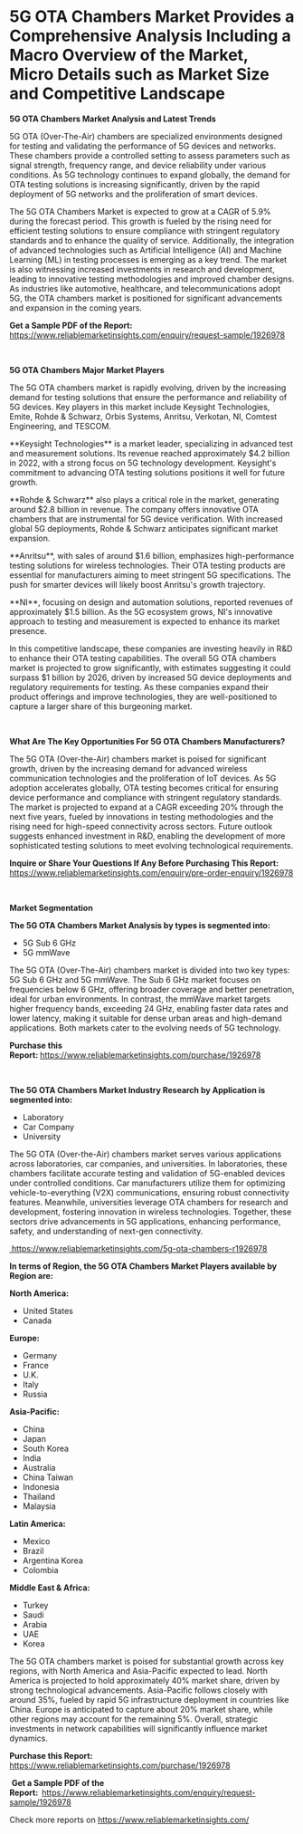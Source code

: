 <p><h1>5G OTA Chambers Market Provides a Comprehensive Analysis Including a Macro Overview of the Market, Micro Details such as Market Size and Competitive Landscape</h1></p><p><strong>5G OTA Chambers Market Analysis and Latest Trends</strong></p>
<p><p>5G OTA (Over-The-Air) chambers are specialized environments designed for testing and validating the performance of 5G devices and networks. These chambers provide a controlled setting to assess parameters such as signal strength, frequency range, and device reliability under various conditions. As 5G technology continues to expand globally, the demand for OTA testing solutions is increasing significantly, driven by the rapid deployment of 5G networks and the proliferation of smart devices.</p><p>The 5G OTA Chambers Market is expected to grow at a CAGR of 5.9% during the forecast period. This growth is fueled by the rising need for efficient testing solutions to ensure compliance with stringent regulatory standards and to enhance the quality of service. Additionally, the integration of advanced technologies such as Artificial Intelligence (AI) and Machine Learning (ML) in testing processes is emerging as a key trend. The market is also witnessing increased investments in research and development, leading to innovative testing methodologies and improved chamber designs. As industries like automotive, healthcare, and telecommunications adopt 5G, the OTA chambers market is positioned for significant advancements and expansion in the coming years.</p></p>
<p><strong>Get a Sample PDF of the Report:&nbsp;</strong> <a href="https://www.reliablemarketinsights.com/enquiry/request-sample/1926978?utm_campaign=2013&utm_medium=2&utm_source=Github&utm_content=ia&utm_term=15012025&utm_id=5g-ota-chambers">https://www.reliablemarketinsights.com/enquiry/request-sample/1926978</a></p>
<p>&nbsp;</p>
<p><strong>5G OTA Chambers Major Market Players</strong></p>
<p><p>The 5G OTA chambers market is rapidly evolving, driven by the increasing demand for testing solutions that ensure the performance and reliability of 5G devices. Key players in this market include Keysight Technologies, Emite, Rohde & Schwarz, Orbis Systems, Anritsu, Verkotan, NI, Comtest Engineering, and TESCOM.</p><p>**Keysight Technologies** is a market leader, specializing in advanced test and measurement solutions. Its revenue reached approximately $4.2 billion in 2022, with a strong focus on 5G technology development. Keysight's commitment to advancing OTA testing solutions positions it well for future growth.</p><p>**Rohde & Schwarz** also plays a critical role in the market, generating around $2.8 billion in revenue. The company offers innovative OTA chambers that are instrumental for 5G device verification. With increased global 5G deployments, Rohde & Schwarz anticipates significant market expansion.</p><p>**Anritsu**, with sales of around $1.6 billion, emphasizes high-performance testing solutions for wireless technologies. Their OTA testing products are essential for manufacturers aiming to meet stringent 5G specifications. The push for smarter devices will likely boost Anritsu's growth trajectory.</p><p>**NI**, focusing on design and automation solutions, reported revenues of approximately $1.5 billion. As the 5G ecosystem grows, NI's innovative approach to testing and measurement is expected to enhance its market presence.</p><p>In this competitive landscape, these companies are investing heavily in R&D to enhance their OTA testing capabilities. The overall 5G OTA chambers market is projected to grow significantly, with estimates suggesting it could surpass $1 billion by 2026, driven by increased 5G device deployments and regulatory requirements for testing. As these companies expand their product offerings and improve technologies, they are well-positioned to capture a larger share of this burgeoning market.</p></p>
<p>&nbsp;</p>
<p><strong>What Are The Key Opportunities For 5G OTA Chambers Manufacturers?</strong></p>
<p><p>The 5G OTA (Over-the-Air) chambers market is poised for significant growth, driven by the increasing demand for advanced wireless communication technologies and the proliferation of IoT devices. As 5G adoption accelerates globally, OTA testing becomes critical for ensuring device performance and compliance with stringent regulatory standards. The market is projected to expand at a CAGR exceeding 20% through the next five years, fueled by innovations in testing methodologies and the rising need for high-speed connectivity across sectors. Future outlook suggests enhanced investment in R&D, enabling the development of more sophisticated testing solutions to meet evolving technological requirements.</p></p>
<p><strong>Inquire or Share Your Questions If Any Before Purchasing This Report:</strong> <a href="https://www.reliablemarketinsights.com/enquiry/pre-order-enquiry/1926978?utm_campaign=2013&utm_medium=2&utm_source=Github&utm_content=ia&utm_term=15012025&utm_id=5g-ota-chambers">https://www.reliablemarketinsights.com/enquiry/pre-order-enquiry/1926978</a></p>
<p>&nbsp;</p>
<p><strong>Market Segmentation</strong></p>
<p><strong>The 5G OTA Chambers Market Analysis by types is segmented into:</strong></p>
<p><ul><li>5G Sub 6 GHz</li><li>5G mmWave</li></ul></p>
<p><p>The 5G OTA (Over-The-Air) chambers market is divided into two key types: 5G Sub 6 GHz and 5G mmWave. The Sub 6 GHz market focuses on frequencies below 6 GHz, offering broader coverage and better penetration, ideal for urban environments. In contrast, the mmWave market targets higher frequency bands, exceeding 24 GHz, enabling faster data rates and lower latency, making it suitable for dense urban areas and high-demand applications. Both markets cater to the evolving needs of 5G technology.</p></p>
<p><strong>Purchase this Report:&nbsp;</strong><a href="https://www.reliablemarketinsights.com/purchase/1926978?utm_campaign=2013&utm_medium=2&utm_source=Github&utm_content=ia&utm_term=15012025&utm_id=5g-ota-chambers">https://www.reliablemarketinsights.com/purchase/1926978</a></p>
<p>&nbsp;</p>
<p><strong>The 5G OTA Chambers Market Industry Research by Application is segmented into:</strong></p>
<p><ul><li>Laboratory</li><li>Car Company</li><li>University</li></ul></p>
<p><p>The 5G OTA (Over-the-Air) chambers market serves various applications across laboratories, car companies, and universities. In laboratories, these chambers facilitate accurate testing and validation of 5G-enabled devices under controlled conditions. Car manufacturers utilize them for optimizing vehicle-to-everything (V2X) communications, ensuring robust connectivity features. Meanwhile, universities leverage OTA chambers for research and development, fostering innovation in wireless technologies. Together, these sectors drive advancements in 5G applications, enhancing performance, safety, and understanding of next-gen connectivity.</p></p>
<p><a href="https://www.reliablemarketinsights.com/5g-ota-chambers-r1926978?utm_campaign=2013&utm_medium=2&utm_source=Github&utm_content=ia&utm_term=15012025&utm_id=5g-ota-chambers">&nbsp;https://www.reliablemarketinsights.com/5g-ota-chambers-r1926978</a></p>
<p><strong>In terms of Region, the 5G OTA Chambers Market Players available by Region are:</strong></p>
<p>
    <p> <strong> North America: </strong>
        <ul>
            <li>United States</li>
            <li>Canada</li>
        </ul>
        </p> 
    <p> <strong> Europe: </strong>
        <ul>
            <li>Germany</li>
            <li>France</li>
            <li>U.K.</li>
            <li>Italy</li>
            <li>Russia</li>
        </ul>
        </p> 
    <p> <strong> Asia-Pacific: </strong>
        <ul>
            <li>China</li>
            <li>Japan</li>
            <li>South Korea</li>
            <li>India</li>
            <li>Australia</li>
            <li>China Taiwan</li>
            <li>Indonesia</li>
            <li>Thailand</li>
            <li>Malaysia</li>
        </ul>
        </p> 
    <p> <strong> Latin America: </strong>
        <ul>
            <li>Mexico</li>
            <li>Brazil</li>
            <li>Argentina Korea</li>
            <li>Colombia</li>
        </ul>
        </p> 
    <p> <strong> Middle East & Africa: </strong>
        <ul>
            <li>Turkey</li>
            <li>Saudi</li>
            <li>Arabia</li>
            <li>UAE</li>
            <li>Korea</li>
        </ul>
    </p>
    </p>
<p><p>The 5G OTA chambers market is poised for substantial growth across key regions, with North America and Asia-Pacific expected to lead. North America is projected to hold approximately 40% market share, driven by strong technological advancements. Asia-Pacific follows closely with around 35%, fueled by rapid 5G infrastructure deployment in countries like China. Europe is anticipated to capture about 20% market share, while other regions may account for the remaining 5%. Overall, strategic investments in network capabilities will significantly influence market dynamics.</p></p>
<p><strong>Purchase this Report: </strong><a href="https://www.reliablemarketinsights.com/purchase/1926978?utm_campaign=2013&utm_medium=2&utm_source=Github&utm_content=ia&utm_term=15012025&utm_id=5g-ota-chambers">https://www.reliablemarketinsights.com/purchase/1926978</a></p>
<p>&nbsp;<strong>Get a Sample PDF of the Report:&nbsp;&nbsp;</strong><a href="https://www.reliablemarketinsights.com/enquiry/request-sample/1926978?utm_campaign=2013&utm_medium=2&utm_source=Github&utm_content=ia&utm_term=15012025&utm_id=5g-ota-chambers">https://www.reliablemarketinsights.com/enquiry/request-sample/1926978</a></p>
<p><strong></strong></p>
<p>Check more reports on <a href="https://www.reliablemarketinsights.com/?utm_campaign=2013&utm_medium=2&utm_source=Github&utm_content=ia&utm_term=15012025&utm_id=5g-ota-chambers">https://www.reliablemarketinsights.com/</a></p>